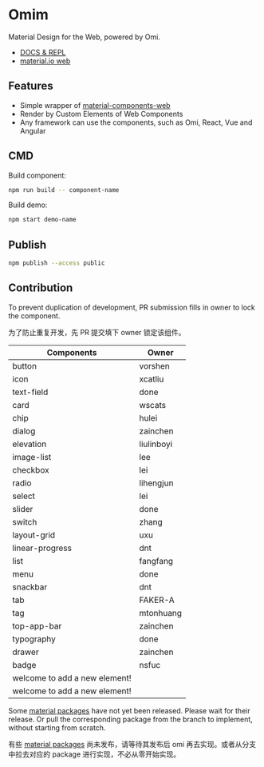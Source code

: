 # Omim

Material Design for the Web, powered by Omi.

* [DOCS & REPL](https://tencent.github.io/omi/packages/omim/docs/build/index.html)
* [material.io web](https://material.io/develop/web/)

## Features

* Simple wrapper of [material-components-web](https://github.com/material-components/material-components-web)
* Render by Custom Elements of Web Components
* Any framework can use the components, such as Omi, React, Vue and Angular 

## CMD

Build component:

```bash
npm run build -- component-name
```

Build demo:

```bash
npm start demo-name
```

## Publish

```bash
npm publish --access public
```

## Contribution

To prevent duplication of development, PR submission fills in owner to lock the component.

为了防止重复开发，先 PR 提交填下 owner 锁定该组件。

| **Components**                         | **Owner**                    |
| ------------------------------- | ----------------------------------- |
| button | vorshen |
| icon | xcatliu |
| text-field | done |
| card | wscats |
| chip | hulei |
| dialog | zainchen |
| elevation | liulinboyi |
| image-list| lee |
| checkbox| lei |
| radio| lihengjun |
| select| lei |
| slider| done |
| switch| zhang |
| layout-grid| uxu |
| linear-progress| dnt |
| list| fangfang |
| menu| done|
| snackbar| dnt |
| tab | FAKER-A |
| tag | mtonhuang |
| top-app-bar| zainchen |
| typography| done |
| drawer | zainchen |
| badge | nsfuc |
| welcome to add a new element! |  |
| welcome to add a new element! |  |

Some [material packages](https://github.com/material-components/material-components-web/tree/master/packages) have not yet been released. Please wait for their release. Or pull the corresponding package from the branch to implement, without starting from scratch.

有些 [material packages](https://github.com/material-components/material-components-web/tree/master/packages) 尚未发布，请等待其发布后 omi 再去实现。或者从分支中拉去对应的 package 进行实现，不必从零开始实现。